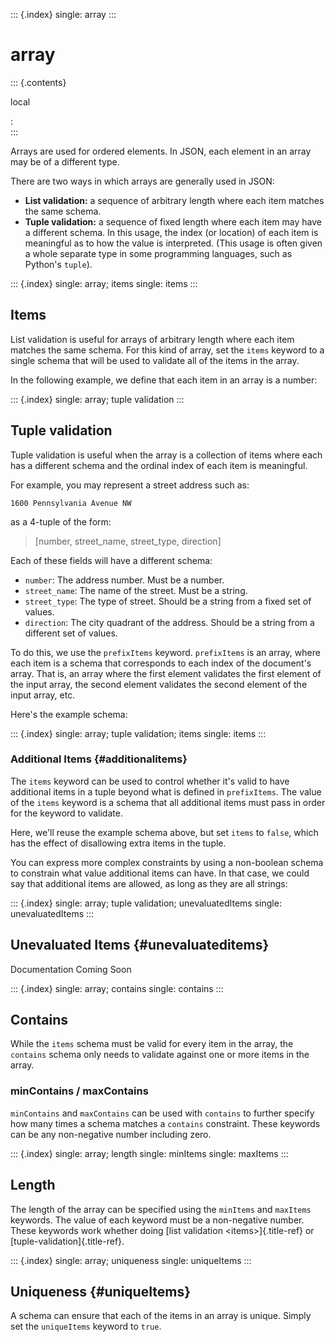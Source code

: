 ::: {.index}
single: array
:::

array
=====

::: {.contents}

local

:   
:::

Arrays are used for ordered elements. In JSON, each element in an array
may be of a different type.

There are two ways in which arrays are generally used in JSON:

-   **List validation:** a sequence of arbitrary length where each item
    matches the same schema.
-   **Tuple validation:** a sequence of fixed length where each item may
    have a different schema. In this usage, the index (or location) of
    each item is meaningful as to how the value is interpreted. (This
    usage is often given a whole separate type in some programming
    languages, such as Python\'s `tuple`).

::: {.index}
single: array; items single: items
:::

Items
-----

List validation is useful for arrays of arbitrary length where each item
matches the same schema. For this kind of array, set the `items` keyword
to a single schema that will be used to validate all of the items in the
array.

In the following example, we define that each item in an array is a
number:

::: {.index}
single: array; tuple validation
:::

Tuple validation
----------------

Tuple validation is useful when the array is a collection of items where
each has a different schema and the ordinal index of each item is
meaningful.

For example, you may represent a street address such as:

    1600 Pennsylvania Avenue NW

as a 4-tuple of the form:

> \[number, street\_name, street\_type, direction\]

Each of these fields will have a different schema:

-   `number`: The address number. Must be a number.
-   `street_name`: The name of the street. Must be a string.
-   `street_type`: The type of street. Should be a string from a fixed
    set of values.
-   `direction`: The city quadrant of the address. Should be a string
    from a different set of values.

To do this, we use the `prefixItems` keyword. `prefixItems` is an array,
where each item is a schema that corresponds to each index of the
document\'s array. That is, an array where the first element validates
the first element of the input array, the second element validates the
second element of the input array, etc.

Here\'s the example schema:

::: {.index}
single: array; tuple validation; items single: items
:::

### Additional Items {#additionalitems}

The `items` keyword can be used to control whether it\'s valid to have
additional items in a tuple beyond what is defined in `prefixItems`. The
value of the `items` keyword is a schema that all additional items must
pass in order for the keyword to validate.

Here, we\'ll reuse the example schema above, but set `items` to `false`,
which has the effect of disallowing extra items in the tuple.

You can express more complex constraints by using a non-boolean schema
to constrain what value additional items can have. In that case, we
could say that additional items are allowed, as long as they are all
strings:

::: {.index}
single: array; tuple validation; unevaluatedItems single:
unevaluatedItems
:::

Unevaluated Items {#unevaluateditems}
-----------------

Documentation Coming Soon

::: {.index}
single: array; contains single: contains
:::

Contains
--------

While the `items` schema must be valid for every item in the array, the
`contains` schema only needs to validate against one or more items in
the array.

### minContains / maxContains

`minContains` and `maxContains` can be used with `contains` to further
specify how many times a schema matches a `contains` constraint. These
keywords can be any non-negative number including zero.

::: {.index}
single: array; length single: minItems single: maxItems
:::

Length
------

The length of the array can be specified using the `minItems` and
`maxItems` keywords. The value of each keyword must be a non-negative
number. These keywords work whether doing [list validation
\<items\>]{.title-ref} or [tuple-validation]{.title-ref}.

::: {.index}
single: array; uniqueness single: uniqueItems
:::

Uniqueness {#uniqueItems}
----------

A schema can ensure that each of the items in an array is unique. Simply
set the `uniqueItems` keyword to `true`.
